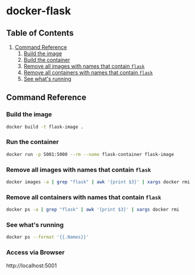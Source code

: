 # docker-flask

<!-- omit in toc -->
## Table of Contents

1. [Command Reference](#command-reference)
   1. [Build the image](#build-the-image)
   1. [Build the container](#build-the-container)
   1. [Remove all images with names that contain `flask`](#remove-all-images-with-names-that-contain-flask)
   1. [Remove all containers with names that contain `flask`](#remove-all-containers-with-names-that-contain-flask)
   1. [See what's running](#see-whats-running)

## Command Reference

### Build the image

```bash
docker build -t flask-image .
```

### Run the container

```bash
docker run -p 5001:5000 --rm --name flask-container flask-image
```

### Remove all images with names that contain `flask`

```bash
docker images -a | grep "flask" | awk '{print $3}' | xargs docker rmi
```

### Remove all containers with names that contain `flask`

```bash
docker ps -a | grep "flask" | awk '{print $3}' | xargs docker rmi
```

### See what's running

```bash
docker ps --format '{{.Names}}'
```
### Access via Browser

http://localhost:5001
